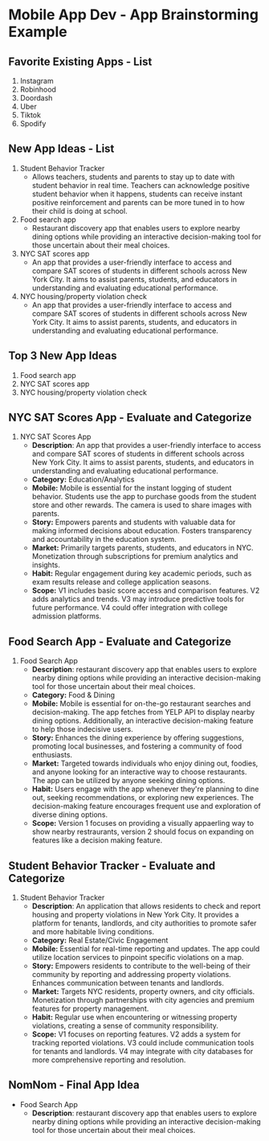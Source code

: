 Mobile App Dev - App Brainstorming Example
===

## Favorite Existing Apps - List
1. Instagram
2. Robinhood
3. Doordash
4. Uber
5. Tiktok
6. Spodify

## New App Ideas - List
1. Student Behavior Tracker
   - Allows teachers, students and parents to stay up to date with student behavior in real time. Teachers can acknowledge positive student behavior when it happens, students can receive instant positive reinforcement and parents can be more tuned in to how their child is doing at school.
3. Food search app
     - Restaurant discovery app that enables users to explore nearby dining options while providing an interactive decision-making tool for those uncertain about their meal choices.
5. NYC SAT scores app
    - An app that provides a user-friendly interface to access and compare SAT scores of students in different schools across New York City. It aims to assist parents, students, and educators in understanding and evaluating educational performance.
7. NYC housing/property violation check
    - An app that provides a user-friendly interface to access and compare SAT scores of students in different schools across New York City. It aims to assist parents, students, and educators in understanding and evaluating educational performance.


## Top 3 New App Ideas
1. Food search app
2. NYC SAT scores app
3. NYC housing/property violation check

## NYC SAT Scores App - Evaluate and Categorize
1. NYC SAT Scores App
   - **Description**: An app that provides a user-friendly interface to access and compare SAT scores of students in different schools across New York City. It aims to assist parents, students, and educators in understanding and evaluating educational performance.
   - **Category:** Education/Analytics
   - **Mobile:** Mobile is essential for the instant logging of student behavior. Students use the app to purchase goods from the student store and other rewards. The camera is used to share images with parents.
   - **Story:** Empowers parents and students with valuable data for making informed decisions about education. Fosters transparency and accountability in the education system.
   - **Market:** Primarily targets parents, students, and educators in NYC. Monetization through subscriptions for premium analytics and insights.
   - **Habit:** Regular engagement during key academic periods, such as exam results release and college application seasons.
   - **Scope:** V1 includes basic score access and comparison features. V2 adds analytics and trends. V3 may introduce predictive tools for future performance. V4 could offer integration with college admission platforms.

## Food Search App - Evaluate and Categorize
1. Food Search App
   - **Description**: restaurant discovery app that enables users to explore nearby dining options while providing an interactive decision-making tool for those uncertain about their meal choices.
   - **Category:** Food & Dining
   - **Mobile:** Mobile is essential for on-the-go restaurant searches and decision-making. The app fetches from YELP API to display nearby dining options. Additionally, an interactive decision-making feature to help those indecisive users.
   - **Story:** Enhances the dining experience by offering suggestions, promoting local businesses, and fostering a community of food enthusiasts.
   - **Market:** Targeted towards individuals who enjoy dining out, foodies, and anyone looking for an interactive way to choose restaurants. The app can be utilized by anyone seeking dining options.
   - **Habit:** Users engage with the app whenever they're planning to dine out, seeking recommendations, or exploring new experiences. The decision-making feature encourages frequent use and exploration of diverse dining options.
   - **Scope:** Version 1 focuses on providing a visually appaerling way to show nearby restraurants, version 2 should focus on expanding on features like a decision making feature.

## Student Behavior Tracker - Evaluate and Categorize
1. Student Behavior Tracker
   - **Description**:  An application that allows residents to check and report housing and property violations in New York City. It provides a platform for tenants, landlords, and city authorities to promote safer and more habitable living conditions.
   - **Category:** Real Estate/Civic Engagement
   - **Mobile:** Essential for real-time reporting and updates. The app could utilize location services to pinpoint specific violations on a map.
   - **Story:** Empowers residents to contribute to the well-being of their community by reporting and addressing property violations. Enhances communication between tenants and landlords.
   - **Market:** Targets NYC residents, property owners, and city officials. Monetization through partnerships with city agencies and premium features for property management. 
   - **Habit:** Regular use when encountering or witnessing property violations, creating a sense of community responsibility.
   - **Scope:** V1 focuses on reporting features. V2 adds a system for tracking reported violations. V3 could include communication tools for tenants and landlords. V4 may integrate with city databases for more comprehensive reporting and resolution.


## NomNom - Final App Idea
- Food Search App
   - **Description**: restaurant discovery app that enables users to explore nearby dining options while providing an interactive decision-making tool for those uncertain about their meal choices.



